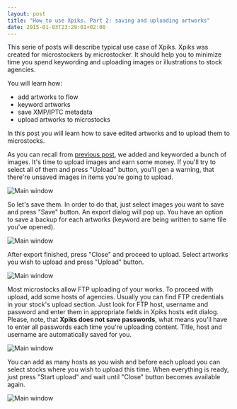 ```yaml
---
layout: post
title: "How to use Xpiks. Part 2: saving and uploading artworks"
date: 2015-01-03T23:29:01+02:00
---
```


This serie of posts will describe typical use case of Xpiks. Xpiks was created for microstockers by microstocker. It should help you to minimize time you spend keywording and uploading images or illustrations to stock agencies.

You will learn how:

- add artworks to flow
- keyword artworks
- save XMP/IPTC metadata
- upload artworks to microstocks

In this post you will learn how to save edited artworks and to upload them to microstocks.

As you can recall from <a href="{{site.url}}/blog/2015/how-to-use-xpiks-part-1">previous post</a>, we added and keyworded a bunch of images. It's time to upload images and earn some money. If you'll try to select all of them and press "Upload" button, you'll gen a warning, that there're unsaved images in items you're going to upload.

<img alt="Main window" src="{{site.url}}/images/howto/xpiks-qt-upload-try.jpg" class="small-12 large-8" />

So let's save them. In order to do that, just select images you want to save and press "Save" button. An export dialog will pop up. You have an option to save a backup for each artworks (keyword are being written to same file you've opened).

<img alt="Main window" src="{{site.url}}/images/howto/xpiks-qt-saving-images.jpg" class="small-12 large-8" />

After export finished, press "Close" and proceed to upload. Select artworks you wish to upload and press "Upload" button.

<img alt="Main window" src="{{site.url}}/images/howto/xpiks-qt-upload-started.jpg" class="small-12 large-8" />

Most microstocks allow FTP uploading of your works. To proceed with upload, add some hosts of agencies. Usually you can find FTP credentials in your stock's upload section. Just look for FTP host, username and password and enter them in appropriate fields in Xpiks hosts edit dialog. Please, note, that **Xpiks does not save passwords**, what means you'll have to enter all passwords each time you're uploading content. Title, host and username are automatically saved for you.

<img alt="Main window" src="{{site.url}}/images/howto/xpiks-qt-upload-hosts.jpg" class="small-12 large-8" />

You can add as many hosts as you wish and before each upload you can select stocks where you wish to upload this time. When everything is ready, just press "Start upload" and wait until "Close" button becomes available again.

<img alt="Main window" src="{{site.url}}/images/howto/xpiks-qt-uploading-items.jpg" class="small-12 large-8" />
